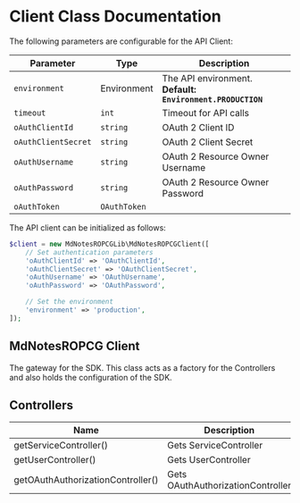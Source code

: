 
# Client Class Documentation

The following parameters are configurable for the API Client:

| Parameter | Type | Description |
|  --- | --- | --- |
| `environment` | Environment | The API environment. <br> **Default: `Environment.PRODUCTION`** |
| `timeout` | `int` | Timeout for API calls |
| `oAuthClientId` | `string` | OAuth 2 Client ID |
| `oAuthClientSecret` | `string` | OAuth 2 Client Secret |
| `oAuthUsername` | `string` | OAuth 2 Resource Owner Username |
| `oAuthPassword` | `string` | OAuth 2 Resource Owner Password |
| `oAuthToken` | `OAuthToken` |  |

The API client can be initialized as follows:

```php
$client = new MdNotesROPCGLib\MdNotesROPCGClient([
    // Set authentication parameters
    'oAuthClientId' => 'OAuthClientId',
    'oAuthClientSecret' => 'OAuthClientSecret',
    'oAuthUsername' => 'OAuthUsername',
    'oAuthPassword' => 'OAuthPassword',

    // Set the environment
    'environment' => 'production',
]);
```

## MdNotesROPCG Client

The gateway for the SDK. This class acts as a factory for the Controllers and also holds the configuration of the SDK.

## Controllers

| Name | Description |
|  --- | --- |
| getServiceController() | Gets ServiceController |
| getUserController() | Gets UserController |
| getOAuthAuthorizationController() | Gets OAuthAuthorizationController |

